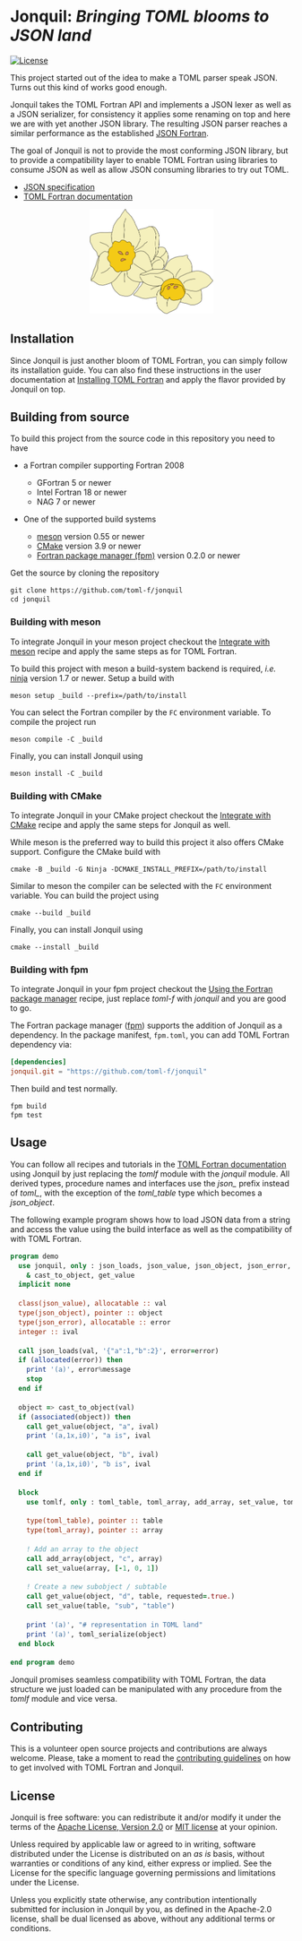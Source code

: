 # Jonquil: *Bringing TOML blooms to JSON land*

[![License](https://img.shields.io/badge/license-MIT%7CApache%202.0-blue)](LICENSE-Apache)

This project started out of the idea to make a TOML parser speak JSON.
Turns out this kind of works good enough.

Jonquil takes the TOML Fortran API and implements a JSON lexer as well as a JSON serializer, for consistency it applies some renaming on top and here we are with yet another JSON library.
The resulting JSON parser reaches a similar performance as the established [JSON Fortran](https://github.com/jacobwilliams/json-fortran).

The goal of Jonquil is not to provide the most conforming JSON library, but to provide a compatibility layer to enable TOML Fortran using libraries to consume JSON as well as allow JSON consuming libraries to try out TOML.

* [JSON specification](https://www.json.org/json-en.html)
* [TOML Fortran documentation](https://toml-f.readthedocs.io)

<div align="center">
<img src="./assets/jonquil.svg" alt="Jonquil Blossoms" width="220">
</div>


## Installation

Since Jonquil is just another bloom of TOML Fortran, you can simply follow its installation guide.
You can also find these instructions in the user documentation at [Installing TOML Fortran](https://toml-f.readthedocs.io/en/latest/how-to/installation.html) and apply the flavor provided by Jonquil on top.


## Building from source

To build this project from the source code in this repository you need to have

- a Fortran compiler supporting Fortran 2008

  - GFortran 5 or newer
  - Intel Fortran 18 or newer
  - NAG 7 or newer

- One of the supported build systems

  - [meson](https://mesonbuild.com) version 0.55 or newer
  - [CMake](https://cmake.org/) version 3.9 or newer
  - [Fortran package manager (fpm)](https://github.com/fortran-lang/fpm) version 0.2.0 or newer

Get the source by cloning the repository

```
git clone https://github.com/toml-f/jonquil
cd jonquil
```


### Building with meson

To integrate Jonquil in your meson project checkout the [Integrate with meson](https://toml-f.readthedocs.io/en/latest/how-to/integration.html#integrate-with-meson) recipe and apply the same steps as for TOML Fortran.

To build this project with meson a build-system backend is required, *i.e.* [ninja](https://ninja-build.org) version 1.7 or newer.
Setup a build with

```
meson setup _build --prefix=/path/to/install
```

You can select the Fortran compiler by the `FC` environment variable.
To compile the project run

```
meson compile -C _build
```

Finally, you can install Jonquil using

```
meson install -C _build
```



### Building with CMake

To integrate Jonquil in your CMake project checkout the [Integrate with CMake](https://toml-f.readthedocs.io/en/latest/how-to/integration.html#integrate-with-cmake) recipe and apply the same steps for Jonquil as well.

While meson is the preferred way to build this project it also offers CMake support.
Configure the CMake build with

```
cmake -B _build -G Ninja -DCMAKE_INSTALL_PREFIX=/path/to/install
```

Similar to meson the compiler can be selected with the `FC` environment variable.
You can build the project using

```
cmake --build _build
```

Finally, you can install Jonquil using

```
cmake --install _build
```



### Building with fpm

To integrate Jonquil in your fpm project checkout the [Using the Fortran package manager](https://toml-f.readthedocs.io/en/latest/how-to/integration.html#using-the-fortran-package-manager) recipe, just replace *toml-f* with *jonquil* and you are good to go.

The Fortran package manager ([fpm](https://github.com/fortran-lang/fpm)) supports the addition of Jonquil as a dependency.
In the package manifest, `fpm.toml`, you can add TOML Fortran dependency via:

```toml
[dependencies]
jonquil.git = "https://github.com/toml-f/jonquil"
```

Then build and test normally.

```
fpm build
fpm test
```


## Usage

You can follow all recipes and tutorials in the [TOML Fortran documentation](https://toml-f.readthedocs) using Jonquil by just replacing the *tomlf* module with the *jonquil* module.
All derived types, procedure names and interfaces use the *json\_* prefix instead of *toml\_*, with the exception of the *toml\_table* type which becomes a *json\_object*.

The following example program shows how to load JSON data from a string and access the value using the build interface as well as the compatibility of with TOML Fortran.

```f90
program demo
  use jonquil, only : json_loads, json_value, json_object, json_error, &
    & cast_to_object, get_value
  implicit none

  class(json_value), allocatable :: val
  type(json_object), pointer :: object
  type(json_error), allocatable :: error
  integer :: ival

  call json_loads(val, '{"a":1,"b":2}', error=error)
  if (allocated(error)) then
    print '(a)', error%message
    stop
  end if

  object => cast_to_object(val)
  if (associated(object)) then
    call get_value(object, "a", ival)
    print '(a,1x,i0)', "a is", ival

    call get_value(object, "b", ival)
    print '(a,1x,i0)', "b is", ival
  end if

  block
    use tomlf, only : toml_table, toml_array, add_array, set_value, toml_serialize

    type(toml_table), pointer :: table
    type(toml_array), pointer :: array

    ! Add an array to the object
    call add_array(object, "c", array)
    call set_value(array, [-1, 0, 1])

    ! Create a new subobject / subtable
    call get_value(object, "d", table, requested=.true.)
    call set_value(table, "sub", "table")

    print '(a)', "# representation in TOML land"
    print '(a)', toml_serialize(object)
  end block

end program demo
```

Jonquil promises seamless compatibility with TOML Fortran, the data structure we just loaded can be manipulated with any procedure from the *tomlf* module and vice versa.


## Contributing

This is a volunteer open source projects and contributions are always welcome.
Please, take a moment to read the [contributing guidelines](https://github.com/toml-f/toml-f/blob/main/CONTRIBUTING.md) on how to get involved with TOML Fortran and Jonquil.


## License

Jonquil is free software: you can redistribute it and/or modify it under the terms of the [Apache License, Version 2.0](LICENSE-Apache) or [MIT license](LICENSE-MIT) at your opinion.

Unless required by applicable law or agreed to in writing, software distributed under the License is distributed on an _as is_ basis, without warranties or conditions of any kind, either express or implied. See the License for the specific language governing permissions and limitations under the License.

Unless you explicitly state otherwise, any contribution intentionally submitted for inclusion in Jonquil by you, as defined in the Apache-2.0 license, shall be dual licensed as above, without any additional terms or conditions.
